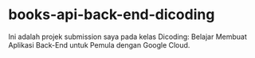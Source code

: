 # books-api-back-end-dicoding

Ini adalah projek submission saya pada kelas Dicoding: Belajar Membuat Aplikasi Back-End untuk Pemula dengan Google Cloud.
